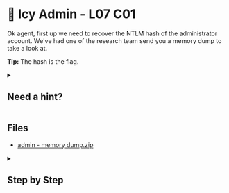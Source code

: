 # 🧊 Icy Admin - L07 C01

Ok agent, first up we need to recover the NTLM hash of the administrator account. We've had one of the research team send you a memory dump to take a look at.

**Tip:** The hash is the flag.

<details><summary>

## Need a hint?</summary>

> 💡 Hint: Think about the Volatility filters you may have used previously, as well as other plugins needed for a "hashdump".

</details>

## Files

- [admin - memory dump.zip](https://drive.google.com/file/d/12IbzcbQxRXrb49zfpmOC-RGpZ81OttL5/view?usp=sharing)

<details><summary>

## Step by Step</summary>

- Download the file and extract
- You can figure out the profile by using `volatility -f filename image info` and confirming using `volatility -f filename --profile=(profile) kdbgscan`
- Run `volatility -f filename --profile=Win81U1x64 hashdump > hash.txt`
- The administrator hash is as follows:
  - aad3b435b51404eeaad3b435b51404ee:`fc525c9683e8fe067095ba2ddc971889`:::
- Enter only the indicated hash as the flag
  - `fc525c9683e8fe067095ba2ddc971889`

`flag: fc525c9683e8fe067095ba2ddc971889`

</details>
